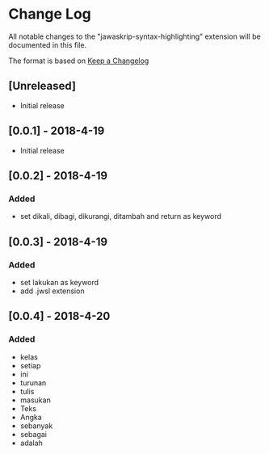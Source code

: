 # Change Log
All notable changes to the "jawaskrip-syntax-highlighting" extension will be documented in this file.

The format is based on [Keep a Changelog](http://keepachangelog.com/en/1.0.0/)

## [Unreleased]
- Initial release

## [0.0.1] - 2018-4-19
- Initial release

## [0.0.2] - 2018-4-19
### Added
- set dikali, dibagi, dikurangi, ditambah and return as keyword

## [0.0.3] - 2018-4-19
### Added
- set lakukan as keyword
- add .jwsl extension

## [0.0.4] - 2018-4-20
### Added
- kelas
- setiap
- ini
- turunan
- tulis
- masukan
- Teks
- Angka
- sebanyak
- sebagai
- adalah
